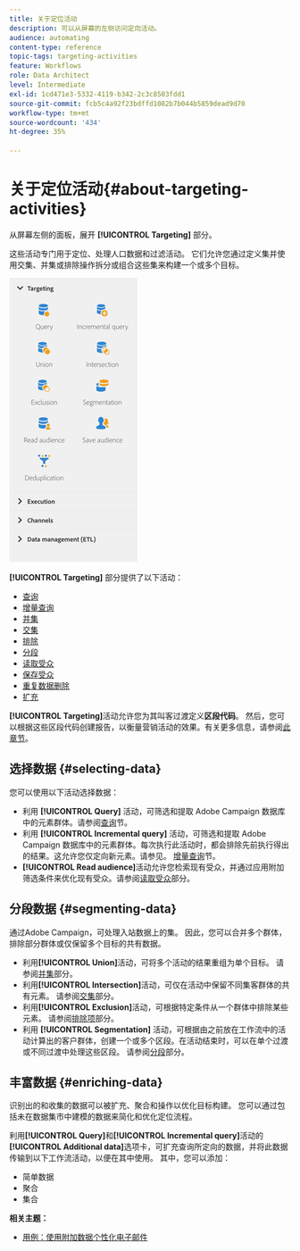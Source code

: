 ```yaml
---
title: 关于定位活动
description: 可以从屏幕的左侧访问定向活动。
audience: automating
content-type: reference
topic-tags: targeting-activities
feature: Workflows
role: Data Architect
level: Intermediate
exl-id: 1cd471e3-5332-4119-b342-2c3c8503fdd1
source-git-commit: fcb5c4a92f23bdffd1082b7b044b5859dead9d70
workflow-type: tm+mt
source-wordcount: '434'
ht-degree: 35%

---
```


# 关于定位活动{#about-targeting-activities}

从屏幕左侧的面板，展开 **[!UICONTROL Targeting]** 部分。

这些活动专门用于定位、处理人口数据和过滤活动。 它们允许您通过定义集并使用交集、并集或排除操作拆分或组合这些集来构建一个或多个目标。

![](assets/wkf_targeting_activities.png)

**[!UICONTROL Targeting]** 部分提供了以下活动：

* [查询](../../automating/using/query.md)
* [增量查询](../../automating/using/incremental-query.md)
* [并集](../../automating/using/union.md)
* [交集](../../automating/using/intersection.md)
* [排除](../../automating/using/exclusion.md)
* [分段](../../automating/using/segmentation.md)
* [读取受众](../../automating/using/read-audience.md)
* [保存受众](../../automating/using/save-audience.md)
* [重复数据删除](../../automating/using/deduplication.md)
* [扩充](../../automating/using/enrichment.md)

**[!UICONTROL Targeting]**&#x200B;活动允许您为其叫客过渡定义&#x200B;**区段代码**。 然后，您可以根据这些区段代码创建报告，以衡量营销活动的效果。有关更多信息，请参阅[此章节](../../reporting/using/creating-a-report-workflow-segment.md)。

## 选择数据 {#selecting-data}

您可以使用以下活动选择数据：

* 利用 **[!UICONTROL Query]** 活动，可筛选和提取 Adobe Campaign 数据库中的元素群体。请参阅[查询](../../automating/using/query.md)节。
* 利用 **[!UICONTROL Incremental query]** 活动，可筛选和提取 Adobe Campaign 数据库中的元素群体。每次执行此活动时，都会排除先前执行得出的结果。这允许您仅定向新元素。请参见。 [增量查询](../../automating/using/incremental-query.md)节。
* **[!UICONTROL Read audience]**&#x200B;活动允许您检索现有受众，并通过应用附加筛选条件来优化现有受众。请参阅[读取受众](../../automating/using/read-audience.md)部分。

## 分段数据 {#segmenting-data}

通过Adobe Campaign，可处理入站数据上的集。 因此，您可以合并多个群体，排除部分群体或仅保留多个目标的共有数据。

* 利用&#x200B;**[!UICONTROL Union]**&#x200B;活动，可将多个活动的结果重组为单个目标。 请参阅[并集](../../automating/using/union.md)部分。
* 利用&#x200B;**[!UICONTROL Intersection]**&#x200B;活动，可仅在活动中保留不同集客群体的共有元素。 请参阅[交集](../../automating/using/intersection.md)部分。
* 利用&#x200B;**[!UICONTROL Exclusion]**&#x200B;活动，可根据特定条件从一个群体中排除某些元素。 请参阅[排除项](../../automating/using/exclusion.md)部分。
* 利用 **[!UICONTROL Segmentation]** 活动，可根据由之前放在工作流中的活动计算出的客户群体，创建一个或多个区段。在活动结束时，可以在单个过渡或不同过渡中处理这些区段。 请参阅[分段](../../automating/using/segmentation.md)部分。

## 丰富数据 {#enriching-data}

识别出的和收集的数据可以被扩充、聚合和操作以优化目标构建。 您可以通过包括未在数据集市中建模的数据来简化和优化定位流程。

利用&#x200B;**[!UICONTROL Query]**&#x200B;和&#x200B;**[!UICONTROL Incremental query]**&#x200B;活动的&#x200B;**[!UICONTROL Additional data]**&#x200B;选项卡，可扩充查询所定向的数据，并将此数据传输到以下工作流活动，以便在其中使用。 其中，您可以添加：

* 简单数据
* 聚合
* 集合

**相关主题：**

* [用例：使用附加数据个性化电子邮件](../../automating/using/personalizing-email-with-additional-data.md)

